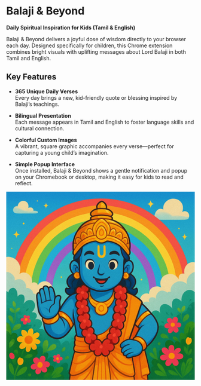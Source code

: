 # Balaji & Beyond

**Daily Spiritual Inspiration for Kids (Tamil & English)**

Balaji & Beyond delivers a joyful dose of wisdom directly to your browser each day. Designed specifically for children, this Chrome extension combines bright visuals with uplifting messages about Lord Balaji in both Tamil and English.

## Key Features

- **365 Unique Daily Verses**  
  Every day brings a new, kid-friendly quote or blessing inspired by Balaji’s teachings.

- **Bilingual Presentation**  
  Each message appears in Tamil and English to foster language skills and cultural connection.

- **Colorful Custom Images**  
  A vibrant, square graphic accompanies every verse—perfect for capturing a young child’s imagination.

- **Simple Popup Interface**  
  Once installed, Balaji & Beyond shows a gentle notification and popup on your Chromebook or desktop, making it easy for kids to read and reflect.

![Balaji Illustration](balaji1.png)
